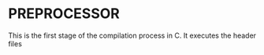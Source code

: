 # PREPROCESSOR

This is the first stage of the compilation process in C. It executes the header files

